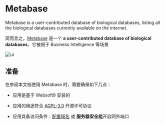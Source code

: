 # Metabase

Metabase is a user-contributed database of biological databases, listing all the biological databases currently available on the internet. 

简而言之，[Metabase](https://www.metabase.com/) 是一个 **a user-contributed database of biological databases**，它被用于 Business Intelligence  等场景


![ui](https://libs.websoft9.com/Websoft9/DocsPicture/en/metabase/metabase-product-screenshot.png)


## 准备

在参阅本文档使用 Metabase 时，需要确保如下几点：

- 应用是基于 Websoft9 安装的

- 应用的用途符合 [AGPL-3.0](https://opensource.org/licenses/AGPL-3.0) 开源许可协议

- 应用具备访问条件：[配置域名](./guide/appsetdomain) 或 **服务器安全组**开启网外端口